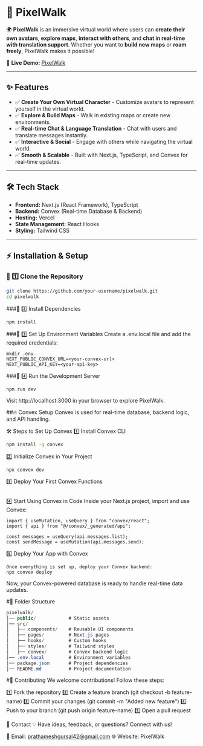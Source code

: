 # 🚀 PixelWalk  

🌍 **PixelWalk** is an immersive virtual world where users can **create their own avatars**, **explore maps**, **interact with others**, and **chat in real-time with translation support**. Whether you want to **build new maps** or **roam freely**, PixelWalk makes it possible!  

🔗 **Live Demo:** [PixelWalk](https://pixcelwalk.vercel.app/)  

---

## ✨ Features  
- ✅ **Create Your Own Virtual Character** - Customize avatars to represent yourself in the virtual world.  
- ✅ **Explore & Build Maps** - Walk in existing maps or create new environments.  
- ✅ **Real-time Chat & Language Translation** - Chat with users and translate messages instantly.  
- ✅ **Interactive & Social** - Engage with others while navigating the virtual world.  
- ✅ **Smooth & Scalable** - Built with Next.js, TypeScript, and Convex for real-time updates.  

---

## 🛠️ Tech Stack  
- **Frontend:** Next.js (React Framework), TypeScript  
- **Backend:** Convex (Real-time Database & Backend)  
- **Hosting:** Vercel  
- **State Management:** React Hooks  
- **Styling:** Tailwind CSS  

---

## ⚡ Installation & Setup  

### 🔹 1️⃣ Clone the Repository  
```sh
git clone https://github.com/your-username/pixelwalk.git
cd pixelwalk
```

###🔹 2️⃣ Install Dependencies
```sh
npm install
```

###🔹 3️⃣ Set Up Environment Variables
Create a .env.local file and add the required credentials:

```
mkdir .env
NEXT_PUBLIC_CONVEX_URL=<your-convex-url>
NEXT_PUBLIC_API_KEY=<your-api-key>
```

###🔹 4️⃣ Run the Development Server
```
npm run dev
```
Visit http://localhost:3000 in your browser to explore PixelWalk.



##🔥 Convex Setup
Convex is used for real-time database, backend logic, and API handling.

🛠️ Steps to Set Up Convex
1️⃣ Install Convex CLI
```sh
npm install -g convex
```
2️⃣ Initialize Convex in Your Project
```
npx convex dev
```
3️⃣ Deploy Your First Convex Functions
```npx convex push
```

4️⃣ Start Using Convex in Code
Inside your Next.js project, import and use Convex:
```
import { useMutation, useQuery } from "convex/react";
import { api } from "@/convex/_generated/api";

const messages = useQuery(api.messages.list);
const sendMessage = useMutation(api.messages.send);
```

5️⃣ Deploy Your App with Convex
```
Once everything is set up, deploy your Convex backend:
npx convex deploy
```
Now, your Convex-powered database is ready to handle real-time data updates.

#📁 Folder Structure
```csharp
pixelwalk/
│── public/            # Static assets
│── src/
│   ├── components/    # Reusable UI components
│   ├── pages/         # Next.js pages
│   ├── hooks/         # Custom hooks
│   ├── styles/        # Tailwind styles
│   ├── convex/        # Convex backend logic
│── .env.local         # Environment variables
│── package.json       # Project dependencies
│── README.md          # Project documentation
```

#🤝 Contributing
We welcome contributions! Follow these steps:

1️⃣ Fork the repository
2️⃣ Create a feature branch (git checkout -b feature-name)
3️⃣ Commit your changes (git commit -m "Added new feature")
4️⃣ Push to your branch (git push origin feature-name)
5️⃣ Open a pull request

📩 Contact
💡 Have ideas, feedback, or questions? Connect with us!

📧 Email: prathameshgursal42@gmail.com
🌐 Website: PixelWalk

